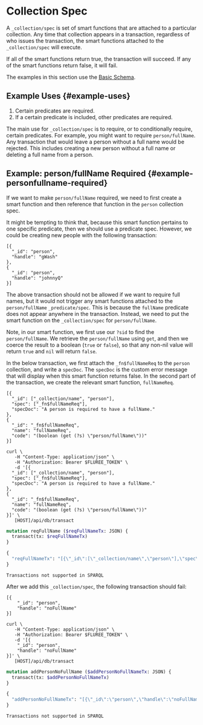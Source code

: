 # Collection Spec

A `_collection/spec` is set of smart functions that are attached to a particular collection. Any time that collection appears in a transaction, regardless of who issues the transaction, the smart functions attached to the `_collection/spec` will execute.

If all of the smart functions return true, the transaction will succeed. If any of the smart functions return false, it will fail.

The examples in this section use the [Basic Schema](/guides/schema/1.md).

## Example Uses {#example-uses}

1. Certain predicates are required.
2. If a certain predicate is included, other predicates are required.

The main use for `_collection/spec` is to require, or to conditionally require, certain predicates. For example, you might want to require `person/fullName`. Any transaction that would leave a person without a full name would be rejected. This includes creating a new person without a full name or deleting a full name from a person.

## Example: person/fullName Required {#example-personfullname-required}

If we want to make `person/fullName` required, we need to first create a smart function and then reference that function in the `person` collection spec.

It might be tempting to think that, because this smart function pertains to one specific predicate, then we should use a predicate spec. However, we could be creating new people with the following transaction:

```all
[{
  "_id": "person",
  "handle": "gWash"
},
{
  "_id": "person",
  "handle": "johnnyQ"
}]
```

The above transaction should not be allowed if we want to require full names, but it would not trigger any smart functions attached to the `person/fullName` `_predicate/spec`. This is because the `fullName` predicate does not appear anywhere in the transaction. Instead, we need to put the smart function on the `_collection/spec` for `person/fullName`.

Note, in our smart function, we first use our `?sid` to find the `person/fullName`. We retrieve the `person/fullName` using `get`, and then we coerce the result to a boolean (`true` or `false`), so that any non-nil value will return `true` and `nil` will return `false`.

In the below transaction, we first attach the `_fn$fullNameReq` to the `person` collection, and write a `specDoc`. The `specDoc` is the custom error message that will display when this smart function returns false. In the second part of the transaction, we create the relevant smart function, `fullNameReq`.

```flureeql
[{
  "_id": ["_collection/name", "person"],
  "spec": ["_fn$fullNameReq"],
  "specDoc": "A person is required to have a fullName."
},
{
  "_id": "_fn$fullNameReq",
  "name": "fullNameReq",
  "code": "(boolean (get (?s) \"person/fullName\"))"
}]
```

```curl
curl \
   -H "Content-Type: application/json" \
   -H "Authorization: Bearer $FLUREE_TOKEN" \
   -d '[{
  "_id": ["_collection/name", "person"],
  "spec": ["_fn$fullNameReq"],
  "specDoc": "A person is required to have a fullName."
},
{
  "_id": "_fn$fullNameReq",
  "name": "fullNameReq",
  "code": "(boolean (get (?s) \"person/fullName\"))"
}]' \
   [HOST]/api/db/transact
```

```graphql
mutation reqFullName ($reqFullNameTx: JSON) {
  transact(tx: $reqFullNameTx)
}

{
  "reqFullNameTx": "[{\"_id\":[\"_collection/name\",\"person\"],\"spec\":[\"_fn$fullNameReq\"],\"specDoc\":\"A person is required to have a fullName.\"},{\"_id\":\"_fn$fullNameReq\",\"name\":\"fullNameReq\",\"code\":\"(boolean (get (?s) \\\"person/fullName\\\"))\"}]"
}
```

```sparql
Transactions not supported in SPARQL
```

After we add this `_collection/spec`, the following transaction should fail:

```flureeql
[{
    "_id": "person",
    "handle": "noFullName"
}]
```

```curl
curl \
   -H "Content-Type: application/json" \
   -H "Authorization: Bearer $FLUREE_TOKEN" \
   -d '[{
    "_id": "person",
    "handle": "noFullName"
}]' \
   [HOST]/api/db/transact
```

```graphql
mutation addPersonNoFullName ($addPersonNoFullNameTx: JSON) {
  transact(tx: $addPersonNoFullNameTx)
}

{
  "addPersonNoFullNameTx": "[{\"_id\":\"person\",\"handle\":\"noFullName\"}]"
}
```

```sparql
Transactions not supported in SPARQL
```
